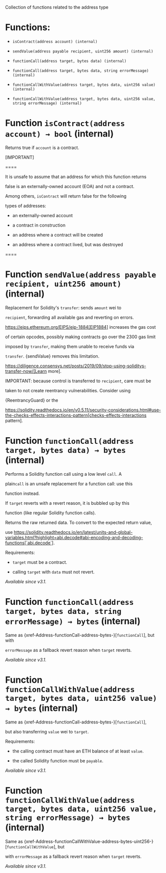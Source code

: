 Collection of functions related to the address type

# Functions:

- `isContract(address account) (internal)`

- `sendValue(address payable recipient, uint256 amount) (internal)`

- `functionCall(address target, bytes data) (internal)`

- `functionCall(address target, bytes data, string errorMessage) (internal)`

- `functionCallWithValue(address target, bytes data, uint256 value) (internal)`

- `functionCallWithValue(address target, bytes data, uint256 value, string errorMessage) (internal)`

# Function `isContract(address account) → bool` (internal)

Returns true if `account` is a contract.

[IMPORTANT]

====

It is unsafe to assume that an address for which this function returns

false is an externally-owned account (EOA) and not a contract.

Among others, `isContract` will return false for the following

types of addresses:

- an externally-owned account

- a contract in construction

- an address where a contract will be created

- an address where a contract lived, but was destroyed

====

# Function `sendValue(address payable recipient, uint256 amount)` (internal)

Replacement for Solidity's `transfer`: sends `amount` wei to

`recipient`, forwarding all available gas and reverting on errors.

https://eips.ethereum.org/EIPS/eip-1884[EIP1884] increases the gas cost

of certain opcodes, possibly making contracts go over the 2300 gas limit

imposed by `transfer`, making them unable to receive funds via

`transfer`. {sendValue} removes this limitation.

https://diligence.consensys.net/posts/2019/09/stop-using-soliditys-transfer-now/[Learn more].

IMPORTANT: because control is transferred to `recipient`, care must be

taken to not create reentrancy vulnerabilities. Consider using

{ReentrancyGuard} or the

https://solidity.readthedocs.io/en/v0.5.11/security-considerations.html#use-the-checks-effects-interactions-pattern[checks-effects-interactions pattern].

# Function `functionCall(address target, bytes data) → bytes` (internal)

Performs a Solidity function call using a low level `call`. A

plain`call` is an unsafe replacement for a function call: use this

function instead.

If `target` reverts with a revert reason, it is bubbled up by this

function (like regular Solidity function calls).

Returns the raw returned data. To convert to the expected return value,

use https://solidity.readthedocs.io/en/latest/units-and-global-variables.html?highlight=abi.decode#abi-encoding-and-decoding-functions[`abi.decode`].

Requirements:

- `target` must be a contract.

- calling `target` with `data` must not revert.

_Available since v3.1._

# Function `functionCall(address target, bytes data, string errorMessage) → bytes` (internal)

Same as {xref-Address-functionCall-address-bytes-}[`functionCall`], but with

`errorMessage` as a fallback revert reason when `target` reverts.

_Available since v3.1._

# Function `functionCallWithValue(address target, bytes data, uint256 value) → bytes` (internal)

Same as {xref-Address-functionCall-address-bytes-}[`functionCall`],

but also transferring `value` wei to `target`.

Requirements:

- the calling contract must have an ETH balance of at least `value`.

- the called Solidity function must be `payable`.

_Available since v3.1._

# Function `functionCallWithValue(address target, bytes data, uint256 value, string errorMessage) → bytes` (internal)

Same as {xref-Address-functionCallWithValue-address-bytes-uint256-}[`functionCallWithValue`], but

with `errorMessage` as a fallback revert reason when `target` reverts.

_Available since v3.1._
